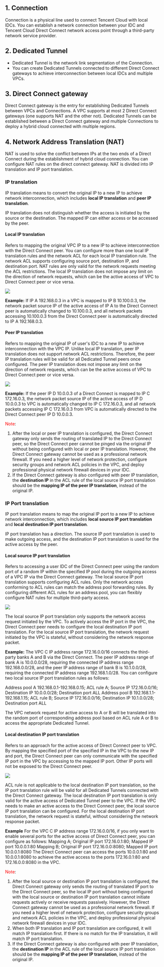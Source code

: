 ## 1. Connection

Connection is a physical line used to connect Tencent Cloud with local IDCs. You can establish a network connection between your IDC and Tencent Cloud Direct Connect network access point through a third-party network service provider.

## 2. Dedicated Tunnel

- Dedicated Tunnel is the network link segmentation of the Connection.
- You can create Dedicated Tunnels connected to different Direct Connect gateways to achieve interconnection between local IDCs and multiple VPCs.

## 3. Direct Connect gateway

Direct Connect gateway is the entry for establishing Dedicated Tunnels between VPCs and Connections. A VPC supports at most 2 Direct Connect gateways (one supports NAT and the other not). Dedicated Tunnels can be established between a Direct Connect gateway and multiple Connections to deploy a hybrid cloud connected with multiple regions.

## 4. Network Address Translation (NAT)

NAT is used to solve the conflict between IPs at the two ends of a Direct Connect during the establishment of hybrid cloud connection. You can configure NAT rules on the direct connect gateway. NAT is divided into IP translation and IP port translation.

### IP translation

IP translation means to convert the original IP to a new IP to achieve network interconnection, which includes **local IP translation** and **peer IP translation**.

IP translation does not distinguish whether the access is initiated by the source or the destination. The mapped IP can either access or be accessed by the peer.

#### Local IP translation

Refers to mapping the original VPC IP to a new IP to achieve interconnection with the Direct Connect peer. You can configure more than one local IP translation rules and the network ACL for each local IP translation rule. The network ACL supports configuring source port, destination IP, and destination port. NAT rules are only valid for the network requests meeting the ACL restrictions. The local IP translation does not impose any limit on the direction of network requests, which can be the active access of VPC to Direct Connect peer or vice versa.

![](https://main.qcloudimg.com/raw/08fd80670fef1446546f38924ae8f4b5.png)

**Example:**
If IP A 192.168.0.3 in a VPC is mapped to IP B 10.100.0.3, the network packet source IP of the active access of IP A to the Direct Connect peer is automatically changed to 10.100.0.3, and all network packets accessing 10.100.0.3 from the Direct Connect peer is automatically directed to IP A 192.168.0.3.

#### Peer IP translation

Refers to mapping the original IP of user's IDC to a new IP to achieve interconnection with the VPC IP. Unlike local IP translation, peer IP translation does not support network ACL restrictions. Therefore, the peer IP translation rules will be valid for all Dedicated Tunnel peers once configured. The peer IP translation does not impose any limit on the direction of network requests, which can be the active access of VPC to Direct Connect peer or vice versa.

![](https://main.qcloudimg.com/raw/7fa1066f5cdd2d0e80fd502ebe823aba.png)

**Example:**
If the peer IP D 10.0.0.3 of a Direct Connect is mapped to IP C 172.16.0.3, the network packet source IP of the active access of IP D 10.0.0.3 to VPC is automatically changed to IP C 172.16.0.3, and all network packets accessing IP C 172.16.0.3 from VPC is automatically directed to the Direct Connect peer IP D 10.0.0.3.

<font color="red">Note</font>:
1. After the local or peer IP translation is configured, the Direct Connect gateway only sends the routing of translated IP to the Direct Connect peer, so the Direct Connect peer cannot be pinged via the original IP without being configured with local or peer IP translation. However, the Direct Connect gateway cannot be used as a professional network firewall. If you need a higher level of network protection, configure security groups and network ACL policies in the VPC, and deploy professional physical network firewall devices in your IDC.
2. If the Direct Connect gateway is also configured with peer IP translation, the **destination IP** in the ACL rule of the local source IP port translation should be the **mapping IP of the peer IP translation**, instead of the original IP.


### IP Port translation
IP port translation means to map the original IP port to a new IP to achieve network interconnection, which includes **local source IP port translation** and **local destination IP port translation**.

IP port translation has a direction. The source IP port translation is used to make outgoing access, and the destination IP port translation is used for the active access by the peer.

#### Local source IP port translation

Refers to accessing a user IDC of the Direct Connect peer using the random port of a random IP within the specified IP pool during the outgoing access of a VPC IP via the Direct Connect gateway. The local source IP port translation supports configuring ACL rules. Only the network access conforming to ACL rules can match the address pool forwarding rules. By configuring different ACL rules for an address pool, you can flexibly configure NAT rules for multiple third-party access.

![](https://main.qcloudimg.com/raw/c67a4d3dc064d3e96f6c63a0cdb4e5dc.png)

The local source IP port translation only supports the network access request initiated by the VPC. To actively access the IP port in the VPC, the Direct Connect peer needs to configure the local destination IP port translation. For the local source IP port translation, the network request initiated by the VPC is stateful, without considering the network response packet.

**Example:**
The VPC C IP address range 172.16.0.0/16 connects the third-party banks A and B via the Direct Connect. The peer IP address range of bank A is 10.0.0.0/28, requiring the connected IP address range 192.168.0.0/28, and the peer IP address range of bank B is 10.1.0.0/28, requiring the connected IP address range 192.168.1.0/28. You can configure two local source IP port translation rules as follows:

Address pool A 192.168.0.1-192.168.0.15; ACL rule A; Source IP 172.16.0.0/16; Destination IP 10.0.0.0/28; Destination port ALL
Address pool B 192.168.1.1-192.168.1.15; ACL rule B; Source IP 172.16.0.0/16; Destination IP 10.1.0.0/28; Destination port ALL

The VPC network request for active access to A or B will be translated into the random port of corresponding address pool based on ACL rule A or B to access the appropriate Dedicated Tunnel.

#### Local destination IP port translation
Refers to an approach for the active access of Direct Connect peer to VPC. By mapping the specified port of the specified IP in the VPC to the new IP and port, the Direct Connect peer can only communicate with the specified IP port in the VPC by accessing to the mapped IP port. Other IP ports will not be exposed to the Direct Connect peer.

![](https://main.qcloudimg.com/raw/780545de2940ed777027e2d3e3273ddd.png)

ACL rule is not applicable to the local destination IP port translation, so the IP port translation rule will be valid for all Dedicated Tunnels connected with the Direct Connect gateway. The local destination IP port translation is only valid for the active access of Dedicated Tunnel peer to the VPC. If the VPC needs to make an active access to the Direct Connect peer, the local source IP port translation can be configured. For the local destination IP port translation, the network request is stateful, without considering the network response packet.

**Example**
For the VPC C IP address range 172.16.0.0/16, if you only want to enable several ports for the active access of Direct Connect peer, you can configure as follows:
Mapping A; Original IP port 172.16.0.1:80; Mapped IP port 10.0.0.1:80
Mapping B; Original IP port 172.16.0.0:8080; Mapped IP port 10.0.0.1:8080
The Direct Connect peer can access the ports 10.0.0.1:80 and 10.0.0.1:8080 to achieve the active access to the ports 172.16.0.1:80 and 172.16.0.0:8080 in the VPC.

<font color="red">Note</font>:
1. After the local source or destination IP port translation is configured, the Direct Connect gateway only sends the routing of translated IP port to the Direct Connect peer, so the local IP port without being configured with the local source or destination IP port translation cannot initiate requests actively or receive requests passively. However, the Direct Connect gateway cannot be used as a professional network firewall. If you need a higher level of network protection, configure security groups and network ACL policies in the VPC, and deploy professional physical network firewall devices in your IDC.
2. When both IP translation and IP port translation are configured, it will match IP translation first. If there is no match for the IP translation, it will match IP port translation.
3. If the Direct Connect gateway is also configured with peer IP translation, the **destination IP** in the ACL rule of the local source IP port translation should be the **mapping IP of the peer IP translation**, instead of the original IP.

